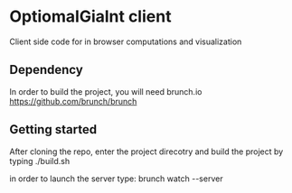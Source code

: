 # OptiomalGialnt client

Client side code for in browser computations and visualization

## Dependency

In order to build the project, you will need brunch.io https://github.com/brunch/brunch

## Getting started

After cloning the repo, enter the project direcotry and build the project
by typing ./build.sh

in order to launch the server type:
brunch watch --server